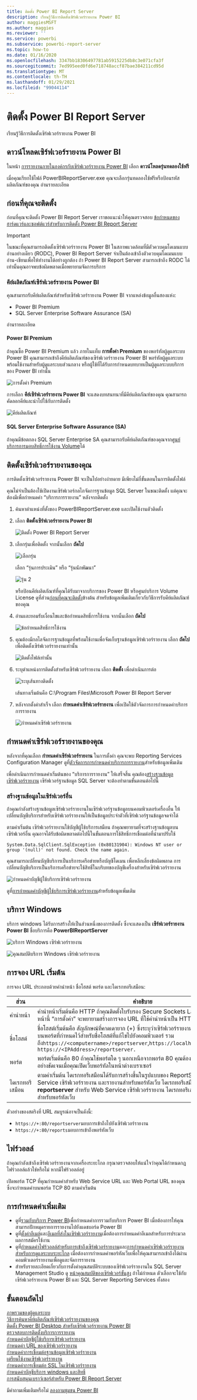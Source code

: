 ```yaml
---
title: ติดตั้ง Power BI Report Server
description: เรียนรู้วิธีการติดตั้งเซิร์ฟเวอร์รายงาน Power BI
author: maggiesMSFT
ms.author: maggies
ms.reviewer: ''
ms.service: powerbi
ms.subservice: powerbi-report-server
ms.topic: how-to
ms.date: 01/16/2020
ms.openlocfilehash: 3347bb18306497781ab5915225db8c3e071cfa3f
ms.sourcegitcommit: 7ed995eed0fd6e718748accf87bae384211cd95d
ms.translationtype: MT
ms.contentlocale: th-TH
ms.lasthandoff: 01/29/2021
ms.locfileid: "99044114"
---
```

# <a name="install-power-bi-report-server"></a>ติดตั้ง Power BI Report Server

เรียนรู้วิธีการติดตั้งเซิร์ฟเวอร์รายงาน Power BI

## <a name="download-power-bi-report-server"></a>ดาวน์โหลดเซิร์ฟเวอร์รายงาน Power BI

ในหน้า [การรายงานภายในองค์กรกับเซิร์ฟเวอร์รายงาน Power BI](https://powerbi.microsoft.com/report-server/) เลือก **ดาวน์โหลดรุ่นทดลองใช้ฟรี**

เมื่อคุณเรียกใช้ไฟล์ PowerBIReportServer.exe คุณจะเลือกรุ่นทดลองใช้ฟรีหรือป้อนรหัสผลิตภัณฑ์ของคุณ อ่านรายละเอียด

## <a name="before-you-install"></a>ก่อนที่คุณจะติดตั้ง

ก่อนที่คุณจะติดตั้ง Power BI Report Server เราขอแนะนำให้คุณตรวจสอบ [ข้อกำหนดของฮาร์ดแวร์และซอฟต์แวร์สำหรับการติดตั้ง Power BI Report Server](system-requirements.md)

 > [!IMPORTANT]
 > ในขณะที่คุณสามารถติดตั้งเซิร์ฟเวอร์รายงาน Power BI ในสภาพแวดล้อมที่มีตัวควบคุมโดเมนแบบอ่านอย่างเดียว (RODC), Power BI Report Server จำเป็นต้องเข้าถึงตัวควบคุมโดเมนแบบอ่าน-เขียนเพื่อให้ทำงานได้อย่างถูกต้อง ถ้า Power BI Report Server สามารถเข้าถึง RODC ได้เท่านั้นคุณอาจพบข้อผิดพลาดเมื่อพยายามจัดการบริการ

### <a name="power-bi-report-server-product-key"></a>คีย์ผลิตภัณฑ์เซิร์ฟเวอร์รายงาน Power BI

คุณสามารถรับคีย์ผลิตภัณฑ์สำหรับเซิร์ฟเวอร์รายงาน Power BI จากแหล่งข้อมูลอื่นสองแห่ง:

- Power BI Premium
- SQL Server Enterprise Software Assurance (SA)

อ่านรายละเอียด

#### <a name="power-bi-premium"></a>Power BI Premium

ถ้าคุณซื้อ Power BI Premium แล้ว ภายในแท็บ **การตั้งค่า Premium** ของพอร์ทัลผู้ดูแลระบบ Power BI คุณสามารถเข้าถึงคีย์ผลิตภัณฑ์ของเซิร์ฟเวอร์รายงาน Power BI พอร์ทัลผู้ดูแลระบบพร้อมใช้งานสำหรับผู้ดูแลระบบส่วนกลาง หรือผู้ใช้ที่ได้รับการกำหนดบทบาทเป็นผู้ดูแลระบบบริการของ Power BI เท่านั้น

![การตั้งค่า Premium](../report-server/media/install-report-server/pbirs-product-key.png "คีย์เซิร์ฟเวอร์รายงาน Power BI ภายในการตั้งค่าขั้นสูง")

การเลือก **คีย์เซิร์ฟเวอร์รายงาน Power BI** จะแสดงบทสนทนาที่มีคีย์ผลิตภัณฑ์ของคุณ คุณสามารถคัดลอกคีย์และนำไปใช้กับการติดตั้ง

![คีย์ผลิตภัณฑ์](../report-server/media/install-report-server/pbirs-product-key-dialog.png "คีย์ผลิตภัณฑ์เซิร์ฟเวอร์รายงาน Power BI")

#### <a name="sql-server-enterprise-software-assurance-sa"></a>SQL Server Enterprise Software Assurance (SA)

ถ้าคุณมีข้อตกลง SQL Server Enterprise SA คุณสามารถรับคีย์ผลิตภัณฑ์ของคุณจาก[ศูนย์บริการการมอบสิทธิ์การใช้งาน Volume](https://www.microsoft.com/Licensing/servicecenter/)ได้

## <a name="install-your-report-server"></a>ติดตั้งเซิร์ฟเวอร์รายงานของคุณ

การติดตั้งเซิร์ฟเวอร์รายงาน Power BI จะเป็นไปอย่างง่ายดาย มีเพียงไม่กี่ขั้นตอนในการติดตั้งไฟล์

คุณไม่จำเป็นต้องใช้เปิดงานเซิร์ฟเวอร์กลไกจัดการฐานข้อมูล SQL Server ในขณะติดตั้ง แต่คุณจะต้องมีเพื่อกำหนดค่า “บริการการรายงาน” หลังจากติดตั้ง

1. ค้นหาตำแหน่งที่ตั้งของ PowerBIReportServer.exe และเปิดใช้งานตัวติดตั้ง

2. เลือก **ติดตั้งเซิร์ฟเวอร์รายงาน Power BI**

    ![ติดตั้ง Power BI Report Server](media/install-report-server/pbireportserver-install.png)
3. เลือกรุ่นเพื่อติดตั้ง จากนั้นเลือก **ถัดไป**

    ![เลือกรุ่น](media/install-report-server/pbireportserver-choose-edition.png)

    เลือก “รุ่นการประเมิน” หรือ “รุ่นนักพัฒนา”

    ![รุ่น 2](media/install-report-server/pbireportserver-choose-edition2.png)

    หรือป้อนคีย์ผลิตภัณฑ์ที่คุณได้รับมาจากบริการของ Power BI หรือศูนย์บริการ Volume License ดูที่ส่วน[ก่อนที่คุณจะติดตั้ง](#before-you-install)ข้างต้น สำหรับข้อมูลเพิ่มเติมเกี่ยวกับวิธีการรับคีย์ผลิตภัณฑ์ของคุณ
4. อ่านและยอมรับเงื่อนไขและข้อกำหนดสิทธิ์การใช้งาน จากนั้นเลือก **ถัดไป**

    ![ข้อกำหนดสิทธิ์การใช้งาน](media/install-report-server/pbireportserver-eula.png)
5. คุณต้องมีกลไลจัดการฐานข้อมูลที่พร้อมใช้งานเพื่อจัดเก็บฐานข้อมูลเซิร์ฟเวอร์รายงาน เลือก **ถัดไป** เพื่อติดตั้งเซิร์ฟเวอร์รายงานเท่านั้น

    ![ติดตั้งไฟล์เท่านั้น](media/install-report-server/pbireportserver-install-files-only.png)
6. ระบุตำแหน่งการติดตั้งสำหรับเซิร์ฟเวอร์รายงาน เลือก **ติดตั้ง** เพื่อดำเนินการต่อ

    ![ระบุเส้นทางติดตั้ง](media/install-report-server/pbireportserver-install-file-path.png)

    เส้นทางเริ่มต้นคือ C:\Program Files\Microsoft Power BI Report Server

7. หลังจากตั้งค่าสำเร็จ เลือก **กำหนดค่าเซิร์ฟเวอร์รายงาน** เพื่อเปิดใช้ตัวจัดการการกำหนดค่าบริการการรายงาน

    ![กำหนดค่าเซิร์ฟเวอร์รายงาน](media/install-report-server/pbireportserver-configure.png)

## <a name="configure-your-report-server"></a>กำหนดค่าเซิร์ฟเวอร์รายงานของคุณ

หลังจากที่คุณเลือก **กำหนดค่าเซิร์ฟเวอร์รายงาน** ในการตั้งค่า คุณจะพบ Reporting Services Configuration Manager ดูที่[ตัวจัดการการกำหนดค่าบริการการรายงาน](/sql/reporting-services/install-windows/reporting-services-configuration-manager-native-mode)สำหรับข้อมูลเพิ่มเติม

เพื่อดำเนินการกำหนดค่าเริ่มต้นของ “บริการการรายงาน” ให้เสร็จสิ้น คุณต้อง[สร้างฐานข้อมูลเซิร์ฟเวอร์รายงาน](/sql/reporting-services/install-windows/ssrs-report-server-create-a-report-server-database) เซิร์ฟเวอร์ฐานข้อมูล SQL Server จะต้องทำตามขั้นตอนต่อไปนี้

### <a name="creating-a-database-on-a-different-server"></a>สร้างฐานข้อมูลในเซิร์ฟเวอร์อื่น

ถ้าคุณกำลังสร้างฐานข้อมูลเซิร์ฟเวอร์รายงานในเซิร์ฟเวอร์ฐานข้อมูลบนคอมพิวเตอร์เครื่องอื่น ให้เปลี่ยนบัญชีบริการสำหรับเซิร์ฟเวอร์รายงานให้เป็นข้อมูลประจำตัวที่เซิร์ฟเวอร์ฐานข้อมูลจดจำได้ 

ตามค่าเริ่มต้น เซิร์ฟเวอร์รายงานใช้บัญชีผู้ใช้บริการเสมือน ถ้าคุณพยายามที่จะสร้างฐานข้อมูลบนเซิร์ฟเวอร์อื่น คุณอาจได้รับข้อผิดพลาดต่อไปนี้ในขั้นตอนการใช้สิทธิ์การเชื่อมต่อที่นำมาปรับใช้

`System.Data.SqlClient.SqlException (0x80131904): Windows NT user or group '(null)' not found. Check the name again.`

คุณสามารถเปลี่ยนบัญชีบริการเป็นบริการเครือข่ายหรือบัญชีโดเมน เพื่อหลีกเลี่ยงข้อผิดพลาด การเปลี่ยนบัญชีบริการเป็นบริการเครือข่ายจะใช้สิทธิ์ในบริบทของบัญชีเครื่องสำหรับเซิร์ฟเวอร์รายงาน

![กำหนดค่าบัญชีผู้ใช้บริการเซิร์ฟเวอร์รายงาน](media/install-report-server/pbireportserver-configure-account.png)

ดูที่[การกำหนดค่าบัญชีผู้ใช้บริการเซิร์ฟเวอร์รายงาน](/sql/reporting-services/install-windows/configure-the-report-server-service-account-ssrs-configuration-manager)สำหรับข้อมูลเพิ่มเติม

## <a name="windows-service"></a>บริการ Windows

บริการ windows ได้รับการสร้างให้เป็นส่วนหนึ่งของการติดตั้ง ซึ่งจะแสดงเป็น **เซิร์ฟเวอร์รายงาน Power BI** ชื่อบริการคือ **PowerBIReportServer**

![บริการ Windows เซิร์ฟเวอร์รายงาน](media/install-report-server/pbireportserver-windows-service.png)

![คุณสมบัติบริการ Windows เซิร์ฟเวอร์รายงาน](media/install-report-server/pbireportserver-windows-service2.png)

## <a name="default-url-reservations"></a>การจอง URL เริ่มต้น

การจอง URL ประกอบด้วยคำนำหน้า ชื่อโฮสต์ พอร์ต และไดเรกทอรีเสมือน:

| ส่วน | คำอธิบาย |
| --- | --- |
| คำนำหน้า |คำนำหน้าเริ่มต้นคือ HTTP ถ้าคุณติดตั้งใบรับรอง Secure Sockets Layer (SSL) ไว้แล้วก่อนหน้านี้ “การตั้งค่า” จะพยายามสร้างการจอง URL ที่ใช้คำนำหน้าเป็น HTTPS |
| ชื่อโฮสต์ |ชื่อโฮสต์เริ่มต้นคือ สัญลักษณ์ที่คาดเดายาก (+) ซึ่งระบุว่าเซิร์ฟเวอร์รายงานยอมรับคำขอ HTTP ใด ๆ บนพอร์ตที่กำหนดไว้สำหรับชื่อโฮสต์ที่แก้ไขไปยังคอมพิวเตอร์ รวมถึง`https://<computername>/reportserver`,`https://localhost/reportserver`หรือ `https://<IPAddress>/reportserver.` |
| พอร์ต |พอร์ตเริ่มต้นคือ 80 ถ้าคุณใช้พอร์ตใด ๆ นอกเหนือจากพอร์ต 80 คุณต้องเพิ่มพอร์ตนั้นลงใน URL อย่างชัดเจนเมื่อคุณเปิดเว็บพอร์ทัลในหน้าต่างเบราเซอร์ |
| ไดเรกทอรีเสมือน |ตามค่าเริ่มต้น ไดเรกทอรีเสมือนได้รับการสร้างขึ้นในรูปแบบของ ReportServer สำหรับ Web Service เซิร์ฟเวอร์รายงาน และรายงานสำหรับพอร์ทัลเว็บ ไดเรกทอรีเสมือนเริ่มต้นคือ **reportserver** สำหรับ Web Service เซิร์ฟเวอร์รายงาน ไดเรกทอรีเสมือนเริ่มต้นคือ **รายงาน** สำหรับพอร์ทัลเว็บ |

ตัวอย่างของสตริงที่ URL สมบูรณ์อาจเป็นดังนี้:

* `https://+:80/reportserver`มอบการเข้าถึงไปยังเซิร์ฟเวอร์รายงาน
* `https://+:80/reports`มอบการเข้าถึงพอร์ทัลเว็บ

## <a name="firewall"></a>ไฟร์วอลล์

ถ้าคุณกำลังเข้าถึงเซิร์ฟเวอร์รายงานจากเครื่องระยะไกล กรุณาตรวจสอบให้แน่ใจว่าคุณได้กำหนดกฎไฟร์วอลล์แล้วใช่หรือไม่ หากมีไฟร์วอลล์อยู่

เปิดพอร์ต TCP ที่คุณกำหนดค่าสำหรับ Web Service URL และ Web Portal URL ของคุณ ซึ่งจะกำหนดค่าบนพอร์ต TCP 80 ตามค่าเริ่มต้น

## <a name="additional-configuration"></a>การกำหนดค่าเพิ่มเติม

* ดูที่[รวมกับบริการ Power BI](/sql/reporting-services/install-windows/power-bi-report-server-integration-configuration-manager)เพื่อกำหนดค่าการรวมกับบริการ Power BI เมื่อต้องการให้คุณสามารถปักหมุดรายการรายงานไปยังแดชบอร์ด Power BI
* ดูที่[ตั้งค่าอีเมล์](/sql/reporting-services/install-windows/e-mail-settings-reporting-services-native-mode-configuration-manager)และ[อีเมลที่ส่งในเซิร์ฟเวอร์รายงาน](/sql/reporting-services/subscriptions/e-mail-delivery-in-reporting-services)เมื่อต้องการกำหนดค่าอีเมลสำหรับการประมวลผลการสมัครใช้งาน
* ดูที่[กำหนดค่าไฟร์วอลล์สำหรับการเข้าถึงเซิร์ฟเวอร์รายงาน](/sql/reporting-services/report-server/configure-a-firewall-for-report-server-access)และ[การกำหนดค่าเซิร์ฟเวอร์รายงานสำหรับการดูแลระบบระยะไกล](/sql/reporting-services/report-server/configure-a-report-server-for-remote-administration) เมื่อต้องการกำหนดค่าพอร์ทัลเว็บเพื่อให้คุณสามารถเข้าถึงได้ผ่านคอมพิวเตอร์รายงานเพื่อดูและจัดการรายงาน
* สำหรับรายละเอียดเกี่ยวกับการตั้งค่าคุณสมบัติระบบของเซิร์ฟเวอร์รายงานใน SQL Server Management Studio ดู [หน้าคุณสมบัติของเซิร์ฟเวอร์ขั้นสูง](/sql/reporting-services/tools/server-properties-advanced-page-reporting-services) ถ้าไม่กำหนด ตัวเลือกจะใช้กับเซิร์ฟเวอร์รายงาน Power BI และ SQL Server Reporting Services ทั้งสอง

## <a name="next-steps"></a>ขั้นตอนถัดไป

[ภาพรวมของผู้ดูแลระบบ](admin-handbook-overview.md)  
[วิธีการค้นหาคีย์ผลิตภัณฑ์เซิร์ฟเวอร์รายงานของคุณ](find-product-key.md)  
[ติดตั้ง Power BI Desktop สำหรับเซิร์ฟเวอร์รายงาน Power BI](install-powerbi-desktop.md)  
[ตรวจสอบการติดตั้งบริการการรายงาน](/sql/reporting-services/install-windows/verify-a-reporting-services-installation)  
[กำหนดค่าบัญชีผู้ใช้บริการเซิร์ฟเวอร์รายงาน](/sql/reporting-services/install-windows/configure-the-report-server-service-account-ssrs-configuration-manager)  
[กำหนดค่า URL ของเซิร์ฟเวอร์รายงาน](/sql/reporting-services/install-windows/configure-report-server-urls-ssrs-configuration-manager)  
[กำหนดค่าการเชื่อมต่อฐานข้อมูลเซิร์ฟเวอร์รายงาน](/sql/reporting-services/install-windows/configure-a-report-server-database-connection-ssrs-configuration-manager)  
[เตรียมใช้งานเซิร์ฟเวอร์รายงาน](/sql/reporting-services/install-windows/ssrs-encryption-keys-initialize-a-report-server)  
[กำหนดค่าการเชื่อมต่อ SSL ในเซิร์ฟเวอร์รายงาน](/sql/reporting-services/security/configure-ssl-connections-on-a-native-mode-report-server)  
[กำหนดค่าบัญชีบริการ windows และสิทธิ์](/sql/database-engine/configure-windows/configure-windows-service-accounts-and-permissions)  
[การสนับสนุนเบราว์เซอร์สำหรับ Power BI Report Server](browser-support.md)

มีคำถามเพิ่มเติมหรือไม่ [ลองถามชุมชน Power BI](https://community.powerbi.com/)